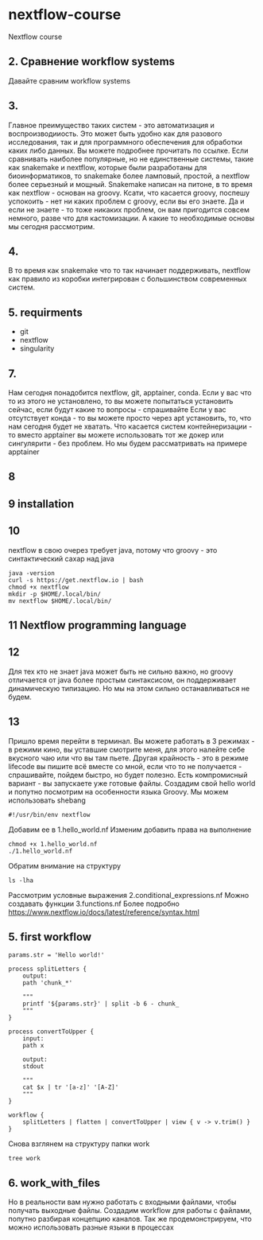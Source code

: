 # nextflow-course
Nextflow course

## 2. Сравнение workflow systems
Давайте сравним workflow systems

## 3.
Главное преимущество таких систем - это автоматизация и воспроизводииость.
Это может быть удобно как для разового исследования, так и для программного обеспечения для обработки каких либо данных.
Вы можете подробнее прочитать по ссылке.
Если сравнивать наиболее популярные, но не единственные системы, такие как snakemake и nextflow, которые были разработаны для биоинформатиков, то snakemake более ламповый, простой, а nextflow более серьезный и мощный.
Snakemake написан на питоне, в то время как nextflow - основан на groovy. Ксати, что касается groovy, поспешу успокоить - нет ни каких проблем с groovy, если вы его знаете. Да и если не знаете - то тоже никаких проблем, он вам пригодится совсем немного, разве что для кастомизации. А какие то необходимые основы мы сегодня рассмотрим.

## 4.
В то время как snakemake что то так начинает поддерживать, nextflow как правило из коробки интегрирован с большинством современных систем.

## 5. requirments
- git
- nextflow
- singularity
## 7. 
Нам сегодня понадобится nextflow, git, apptainer, conda.
Если у вас что то из этого не установлено, то вы можете попытаться установить сейчас, если будут какие то вопросы - спрашивайте
Если у вас отсутствует конда - то вы можете просто через apt установить, то, что нам сегодня будет не хватать.
Что касается систем контейнеризации - то вместо apptainer вы можете использовать тот же докер или сингулярити - без проблем. Но мы будем рассматривать на примере apptainer

## 8

## 9 installation

## 10
nextflow в свою очерез требует java, потому что groovy - это синтактический сахар над java

```
java -version
curl -s https://get.nextflow.io | bash
chmod +x nextflow
mkdir -p $HOME/.local/bin/
mv nextflow $HOME/.local/bin/
```
## 11 Nextflow programming language

## 12
Для тех кто не знает java может быть не сильно важно, но groovy отличается от java более простым синтаксисом, он поддерживает динамическую типизацию. Но мы на этом сильно останавливаться не будем. 

## 13
Пришло время перейти в терминал.
Вы можете работать в 3 режимах - в режими кино, вы уставшие смотрите меня, для этого налейте себе вкусного чаю или что вы там пьете.
Другая крайность - это в режиме lifecode вы пишите всё вместе со мной, если что то не получается - спрашивайте, пойдем быстро, но будет полезно.
Есть компромисный вариант - вы запускаете уже готовые файлы.
Создадим свой hello world и попутно посмотрим на особенности языка Groovy.
Мы можем использовать shebang
```
#!/usr/bin/env nextflow
```
Добавим ее в 1.hello_world.nf
Изменим добавить права на выполнение
```
chmod +x 1.hello_world.nf
./1.hello_world.nf 
```

Обратим внимание на структуру 
```
ls -lha
```

Рассмотрим условные выражения 2.conditional_expressions.nf
Можно создавать функции 3.functions.nf
Более подробно
https://www.nextflow.io/docs/latest/reference/syntax.html

## 5. first workflow

```
params.str = 'Hello world!'

process splitLetters {
    output:
    path 'chunk_*'

    """
    printf '${params.str}' | split -b 6 - chunk_
    """
}

process convertToUpper {
    input:
    path x

    output:
    stdout

    """
    cat $x | tr '[a-z]' '[A-Z]'
    """
}

workflow {
    splitLetters | flatten | convertToUpper | view { v -> v.trim() }
}
```

Снова взглянем на структуру папки work

```
tree work
```

## 6. work_with_files

Но в реальности вам нужно работать с входными файлами, чтобы получать выходные файлы.
Создадим workflow для работы с файлами, попутно разбирая концепцию каналов.
Так же продемонстрируем, что можно использовать разные языки в процессах
